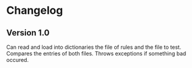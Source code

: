 # Changelog

## Version 1.0

Can read and load into dictionaries the file of rules and the file to test.
Compares the entries of both files.
Throws exceptions if something bad occured.

